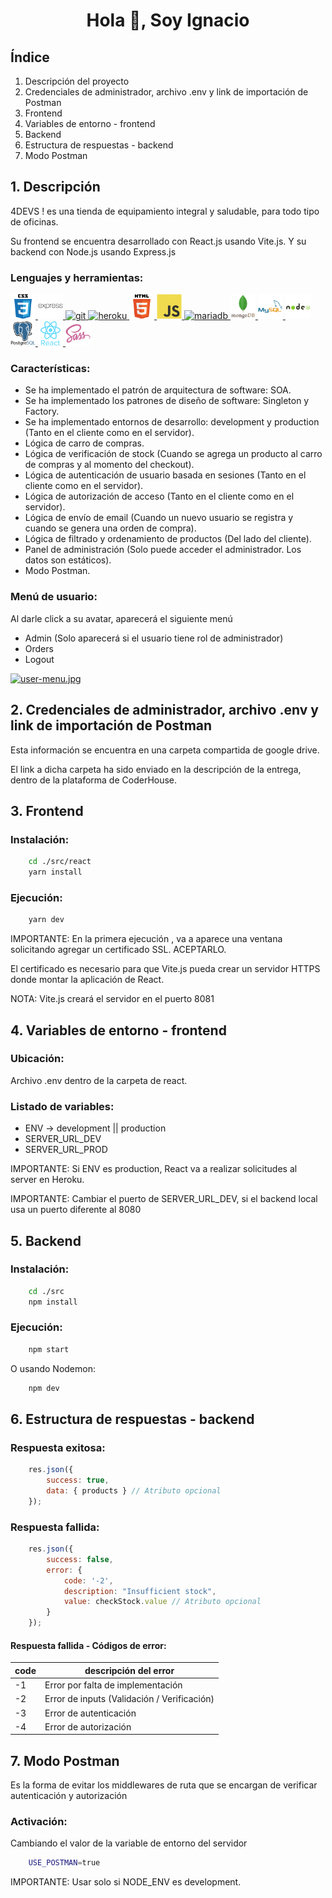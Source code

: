 <h1 align="center">Hola 👋, Soy Ignacio</h1>

<h2 align="left">Índice</h2>

1. Descripción del proyecto
2. Credenciales de administrador, archivo .env y link de importación de Postman
3. Frontend
4. Variables de entorno - frontend
5. Backend
6. Estructura de respuestas - backend
7. Modo Postman


<h2 align="left">1. Descripción</h2>
<p align="left">4DEVS ! es una tienda de equipamiento integral y saludable, para todo tipo de oficinas.</p>
<p align="left">Su frontend se encuentra desarrollado con React.js usando Vite.js. Y su backend con Node.js usando Express.js</p>

<h3 align="left">Lenguajes y herramientas:</h3>
<p align="left"> </a> <a href="https://www.w3schools.com/css/" target="_blank" rel="noreferrer"> <img src="https://raw.githubusercontent.com/devicons/devicon/master/icons/css3/css3-original-wordmark.svg" alt="css3" width="40" height="40"/> </a> <a href="https://expressjs.com" target="_blank" rel="noreferrer"> <img src="https://raw.githubusercontent.com/devicons/devicon/master/icons/express/express-original-wordmark.svg" alt="express" width="40" height="40"/> </a> <a href="https://git-scm.com/" target="_blank" rel="noreferrer"> <img src="https://www.vectorlogo.zone/logos/git-scm/git-scm-icon.svg" alt="git" width="40" height="40"/> </a> <a href="https://heroku.com" target="_blank" rel="noreferrer"> <img src="https://www.vectorlogo.zone/logos/heroku/heroku-icon.svg" alt="heroku" width="40" height="40"/> </a> <a href="https://www.w3.org/html/" target="_blank" rel="noreferrer"> <img src="https://raw.githubusercontent.com/devicons/devicon/master/icons/html5/html5-original-wordmark.svg" alt="html5" width="40" height="40"/> </a> <a href="https://developer.mozilla.org/en-US/docs/Web/JavaScript" target="_blank" rel="noreferrer"> <img src="https://raw.githubusercontent.com/devicons/devicon/master/icons/javascript/javascript-original.svg" alt="javascript" width="40" height="40"/> </a> <a href="https://mariadb.org/" target="_blank" rel="noreferrer"> <img src="https://www.vectorlogo.zone/logos/mariadb/mariadb-icon.svg" alt="mariadb" width="40" height="40"/> </a> <a href="https://www.mongodb.com/" target="_blank" rel="noreferrer"> <img src="https://raw.githubusercontent.com/devicons/devicon/master/icons/mongodb/mongodb-original-wordmark.svg" alt="mongodb" width="40" height="40"/> </a> <a href="https://www.mysql.com/" target="_blank" rel="noreferrer"> <img src="https://raw.githubusercontent.com/devicons/devicon/master/icons/mysql/mysql-original-wordmark.svg" alt="mysql" width="40" height="40"/> </a> <a href="https://nodejs.org" target="_blank" rel="noreferrer"> <img src="https://raw.githubusercontent.com/devicons/devicon/master/icons/nodejs/nodejs-original-wordmark.svg" alt="nodejs" width="40" height="40"/> </a> <a href="https://www.postgresql.org" target="_blank" rel="noreferrer"> <img src="https://raw.githubusercontent.com/devicons/devicon/master/icons/postgresql/postgresql-original-wordmark.svg" alt="postgresql" width="40" height="40"/> </a> <a href="https://reactjs.org/" target="_blank" rel="noreferrer"> <img src="https://raw.githubusercontent.com/devicons/devicon/master/icons/react/react-original-wordmark.svg" alt="react" width="40" height="40"/> </a> <a href="https://sass-lang.com" target="_blank" rel="noreferrer"> <img src="https://raw.githubusercontent.com/devicons/devicon/master/icons/sass/sass-original.svg" alt="sass" width="40" height="40"/> </a>  </p>

<h3 align="left">Características:</h3>

- Se ha implementado el patrón de arquitectura de software: SOA.
- Se ha implementado los patrones de diseño de software: Singleton y Factory.
- Se ha implementado entornos de desarrollo: development y production (Tanto en el cliente como en el servidor).
- Lógica de carro de compras.
- Lógica de verificación de stock (Cuando se agrega un producto al carro de compras y al momento del checkout).
- Lógica de autenticación de usuario basada en sesiones (Tanto en el cliente como en el servidor).
- Lógica de autorización de acceso (Tanto en el cliente como en el servidor).
- Lógica de envío de email (Cuando un nuevo usuario se registra y cuando se genera una orden de compra).
- Lógica de filtrado y ordenamiento de productos (Del lado del cliente).
- Panel de administración (Solo puede acceder el administrador. Los datos son estáticos).
- Modo Postman.

<h3 align="left">Menú de usuario:</h3>

<p align="left">Al darle click a su avatar, aparecerá el siguiente menú</p>

- Admin (Solo aparecerá si el usuario tiene rol de administrador)
- Orders
- Logout

[![user-menu.jpg](https://i.postimg.cc/xdxvY4Nr/user-menu.jpg)](https://postimg.cc/B8FLBNCN)

<h2 align="left">2. Credenciales de administrador, archivo .env y link de importación de Postman</h2>

<p align="left">Esta información se encuentra en una carpeta compartida de google drive.</p>
<p align="left">El link a dicha carpeta ha sido enviado en la descripción de la entrega, dentro de la plataforma de CoderHouse.</p>


<h2 align="left">3. Frontend</h2>

<h3 align="left">Instalación:</h3>

```bash
    cd ./src/react
    yarn install
```

<h3 align="left">Ejecución:</h3>

```bash
    yarn dev
```

<p align="left">IMPORTANTE: En la primera ejecución , va a aparece una ventana solicitando agregar un certificado SSL. ACEPTARLO.</p>
<p align="left">El certificado es necesario para que Vite.js pueda crear un servidor HTTPS donde montar la aplicación de React.</p>

<p align="left">NOTA: Vite.js creará el servidor en el puerto 8081</p>


<h2 align="left">4. Variables de entorno - frontend</h2>

<h3 align="left">Ubicación:</h3>

<p align="left">Archivo .env dentro de la carpeta de react.</p>

<h3 align="left">Listado de variables:</h3>

- ENV -> development || production
- SERVER_URL_DEV
- SERVER_URL_PROD

<p align="left">IMPORTANTE: Si ENV es production, React va a realizar solicitudes al server en Heroku.</p>
<p align="left">IMPORTANTE: Cambiar el puerto de SERVER_URL_DEV, si el backend local usa un puerto diferente al 8080</p>


<h2 align="left">5. Backend</h2>

<h3 align="left">Instalación:</h3>

```bash
    cd ./src
    npm install
```

<h3 align="left">Ejecución:</h3>

```bash
    npm start
```

<p align="left">O usando Nodemon:</p>

```bash
    npm dev
```

<h2 align="left">6. Estructura de respuestas - backend</h2>

<h3 align="left">Respuesta exitosa:</h3>

```JavaScript
    res.json({ 
        success: true,
        data: { products } // Atributo opcional
    });
```

<h3 align="left">Respuesta fallida:</h3>

```JavaScript
    res.json({
        success: false,
        error: {
            code: '-2',
            description: "Insufficient stock",
            value: checkStock.value // Atributo opcional
        }
    });
```

<h4 align="left">Respuesta fallida - Códigos de error:</h4>

| code | descripción del error |
| ------------- | ------------- |
| -1  | Error por falta de implementación |
| -2  | Error de inputs (Validación / Verificación) |
| -3  | Error de autenticación |
| -4  | Error de autorización |


<h2 align="left">7. Modo Postman</h2>

<p align="left">Es la forma de evitar los middlewares de ruta que se encargan de verificar autenticación y autorización</p>

<h3 align="left">Activación:</h3>

<p align="left">Cambiando el valor de la variable de entorno del servidor</p>

```bash
    USE_POSTMAN=true
```
<p align="left">IMPORTANTE: Usar solo si NODE_ENV es development.</p>
